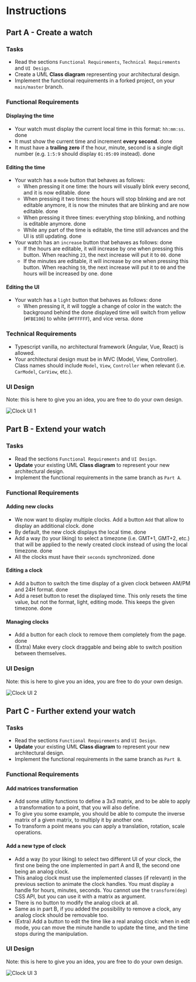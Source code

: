# Instructions

## Part A - Create a watch

### Tasks

- Read the sections `Functional Requirements`, `Technical Requirements` and `UI Design`.
- Create a UML **Class diagram** representing your architectural design.
- Implement the functional requirements in a forked project, on your `main/master` branch.

### Functional Requirements

#### Displaying the time

- Your watch must display the current local time in this format: `hh:mm:ss`. done
- It must show the current time and increment **every second**. done
- It must have a **trailing zero** if the hour, minute, second is a single digit number (e.g. `1:5:9` should display `01:05:09` instead). done

#### Editing the time 
- Your watch has a `mode` button that behaves as follows:
    - When pressing it one time: the hours will visually blink every second, and it is now editable. done
    - When pressing it two times: the hours will stop blinking and are not editable anymore, it is now the minutes that are blinking and are now editable. done
    - When pressing it three times: everything stop blinking, and nothing is editable anymore. done
    - While any part of the time is editable, the time still advances and the UI is still updating. done
- Your watch has an `increase` button that behaves as follows:  done
    - If the hours are editable, it will increase by one when pressing this button. When reaching `23`, the next increase will put it to `00`. done
    - If the minutes are editable, it will increase by one when pressing this button. When reaching `59`, the next increase will put it to `00` and the hours will be increased by one. done

#### Editing the UI 
- Your watch has a `light` button that behaves as follows: done
    - When pressing it, it will toggle a change of color in the watch: the background behind the  done
    displayed time will switch from yellow (`#FBE106`) to white (`#FFFFFF`), and vice versa. done

### Technical Requirements

- Typescript vanilla, no architectural framework (Angular, Vue, React) is allowed.
- Your architectural design must be in MVC (Model, View, Controller). Class names should include `Model`, `View`, `Controller` when relevant (i.e. `CarModel`, `CarView`, etc.).

### UI Design

Note: this is here to give you an idea, you are free to do your own design.

![Clock UI 1](./clock_ui_1.png)

## Part B - Extend your watch

### Tasks

- Read the sections `Functional Requirements` and `UI Design`.
- **Update** your existing UML **Class diagram** to represent your new architectural design.
- Implement the functional requirements in the same branch as `Part A`.

### Functional Requirements

#### Adding new clocks
- We now want to display multiple clocks. Add a button `Add` that allow to display an additional clock. done
- By default, the new clock displays the local time. done
- Add a way (to your liking) to select a timezone (i.e. GMT+1, GMT+2, etc.) that will be applied to the newly created clock instead of using the local timezone. done
- All the clocks must have their `seconds` synchronized. done

#### Editing a clock
- Add a button to switch the time display of a given clock between AM/PM and 24H format. done
- Add a reset button to reset the displayed time. This only resets the time value, but not the format, light, editing mode. This keeps the given timezone. done

#### Managing clocks
- Add a button for each clock to remove them completely from the page. done
- (Extra) Make every clock draggable and being able to switch position between themselves.

### UI Design

Note: this is here to give you an idea, you are free to do your own design.

![Clock UI 2](./clock_ui_2.png)

## Part C - Further extend your watch

### Tasks

- Read the sections `Functional Requirements` and `UI Design`.
- **Update** your existing UML **Class diagram** to represent your new architectural design.
- Implement the functional requirements in the same branch as `Part B`.

### Functional Requirements

#### Add matrices transformation

- Add some utility functions to define a 3x3 matrix, and to be able to apply a transformation to a point, that you will also define.
- To give you some example, you should be able to compute the inverse matrix of a given matrix, to multiply it by another one.
- To transform a point means you can apply a translation, rotation, scale operations.

#### Add a new type of clock

- Add a way (to your liking) to select two different UI of your clock, the first one being the one implemented in part A and B, the second one being an analog clock.
- This analog clock must use the implemented classes (if relevant) in the previous section to animate the clock handles. You must display a handle for hours, minutes, seconds. You cannot use the `transform(deg)` CSS API, but you can use it with a matrix as argument.
- There is no button to modify the analog clock at all.
- Same as in part B, if you added the possibility to remove a clock, any analog clock should be removable too.
- (Extra) Add a button to edit the time like a real analog clock: when in edit mode, you can move the minute handle to update the time, and the time stops during the manipulation.

### UI Design

Note: this is here to give you an idea, you are free to do your own design.

![Clock UI 3](./clock_ui_3.png)
